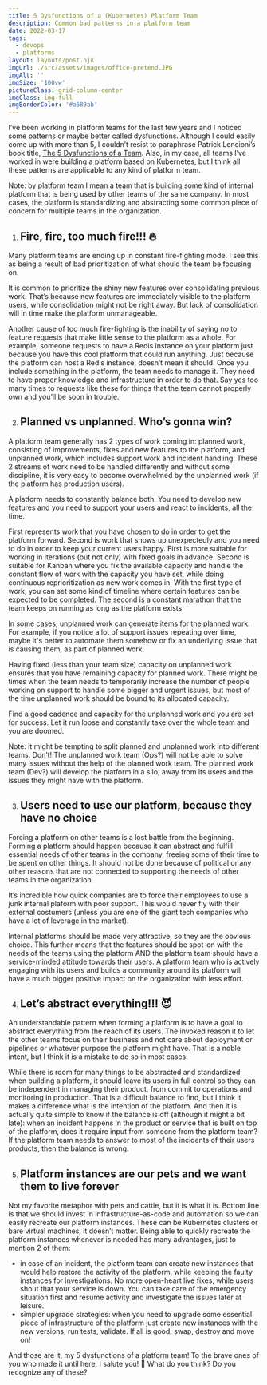 ```yaml
---
title: 5 Dysfunctions of a (Kubernetes) Platform Team
description: Common bad patterns in a platform team
date: 2022-03-17
tags:
  - devops
  - platforms
layout: layouts/post.njk
imgUrl: ./src/assets/images/office-pretend.JPG
imgAlt: ''
imgSize: '100vw'
pictureClass: grid-column-center
imgClass: img-full
imgBorderColor: '#a689ab'
---
```


I’ve been working in platform teams for the last few years and I noticed some patterns or maybe better called dysfunctions. Although I could easily come up with more than 5, I couldn’t resist to paraphrase Patrick Lencioni’s book title, [The 5 Dysfunctions of a Team](https://www.amazon.com/Five-Dysfunctions-Team-Leadership-Lencioni-ebook/dp/B006960LQW/). Also, in my case, all teams I’ve worked in were building a platform based on Kubernetes, but I think all these patterns are applicable to any kind of platform team.

Note: by platform team I mean a team that is building some kind of internal platform that is being used by other teams of the same company. In most cases, the platform is standardizing and abstracting some common piece of concern for multiple teams in the organization.

1. ## Fire, fire, too much fire!!! 🔥

Many platform teams are ending up in constant fire-fighting mode. I see this as being a result of bad prioritization of what should the team be focusing on.

It is common to prioritize the shiny new features over consolidating previous work. That’s because new features are immediately visible to the platform users, while consolidation might not be right away. But lack of consolidation will in time make the platform unmanageable.

Another cause of too much fire-fighting is the inability of saying no to feature requests that make little sense to the platform as a whole. For example, someone requests to have a Redis instance on your platform just because you have this cool platform that could run anything. Just because the platform can host a Redis instance, doesn’t mean it should. Once you include something in the platform, the team needs to manage it. They need to have proper knowledge and infrastructure in order to do that. Say yes too many times to requests like these for things that the team cannot properly own and you’ll be soon in trouble.

2. ## Planned vs unplanned. Who’s gonna win?

A platform team generally has 2 types of work coming in: planned work, consisting of improvements, fixes and new features to the platform, and unplanned work, which includes support work and incident handling. These 2 streams of work need to be handled differently and without some discipline, it is very easy to become overwhelmed by the unplanned work (if the platform has production users).

A platform needs to constantly balance both. You need to develop new features and you need to support your users and react to incidents, all the time.

First represents work that you have chosen to do in order to get the platform forward. Second is work that shows up unexpectedly and you need to do in order to keep your current users happy. First is more suitable for working in iterations (but not only) with fixed goals in advance. Second is suitable for Kanban where you fix the available capacity and handle the constant flow of work with the capacity you have set, while doing continuous reprioritization as new work comes in. With the first type of work, you can set some kind of timeline where certain features can be expected to be completed. The second is a constant marathon that the team keeps on running as long as the platform exists. 

In some cases, unplanned work can generate items for the planned work. For example, if you notice a lot of support issues repeating over time, maybe it's better to automate them somehow or fix an underlying issue that is causing them, as part of planned work.

Having fixed (less than your team size) capacity on unplanned work ensures that you have remaining capacity for planned work. There might be times when the team needs to temporarily increase the number of people working on support to handle some bigger and urgent issues, but most of the time unplanned work should be bound to its allocated capacity.

Find a good cadence and capacity for the unplanned work and you are set for success. Let it run loose and constantly take over the whole team and you are doomed.

Note: it might be tempting to split planned and unplanned work into different teams. Don’t! The unplanned work team (Ops?) will not be able to solve many issues without the help of the planned work team. The planned work team (Dev?) will develop the platform in a silo, away from its users and the issues they might have with the platform.

3. ## Users need to use our platform, because they have no choice

Forcing a platform on other teams is a lost battle from the beginning. Forming a platform should happen because it can abstract and fulfill essential needs of other teams in the company, freeing some of their time to be spent on other things. It should not be done because of political or any other reasons that are not connected to supporting the needs of other teams in the organization.

It’s incredible how quick companies are to force their employees to use a junk internal plaform with poor support. This would never fly with their external costumers (unless you are one of the giant tech companies who have a lot of leverage in the market).

Internal platforms should be made very attractive, so they are the obvious choice. This further means that the features should be spot-on with the needs of the teams using the platform AND the platform team should have a service-minded attitude towards their users. A platform team who is actively engaging with its users and builds a community around its platform will have a much bigger positive impact on the organization with less effort.

4. ## Let’s abstract everything!!! 😈

An understandable pattern when forming a platform is to have a goal to abstract everything from the reach of its users. The invoked reason it to let the other teams focus on their business and not care about deployment or pipelines or whatever purpose the platform might have. That is a noble intent, but I think it is a mistake to do so in most cases.

While there is room for many things to be abstracted and standardized when building a platform, it should leave its users in full control so they can be independent in managing their product, from commit to operations and monitoring in production. That is a difficult balance to find, but I think it makes a difference what is the intention of the platform. And then it is actually quite simple to know if the balance is off (although it might a bit late): when an incident happens in the product or service that is built on top of the platform, does it require input from someone from the platform team? If the platform team needs to answer to most of the incidents of their users products, then the balance is wrong.

5. ## Platform instances are our pets and we want them to live forever

Not my favorite metaphor with pets and cattle, but it is what it is. Bottom line is that we should invest in infrastructure-as-code and automation so we can easily recreate our platform instances. These can be Kubernetes clusters or bare virtual machines, it doesn’t matter. Being able to quickly recreate the platform instances whenever is needed has many advantages, just to mention 2 of them:

- in case of an incident, the platform team can create new instances that would help restore the activity of the platform, while keeping the faulty instances for investigations. No more open-heart live fixes, while users shout that your service is down. You can take care of the emergency situation first and resume activity and investigate the issues later at leisure.
- simpler upgrade strategies: when you need to upgrade some essential piece of infrastructure of the platform just create new instances with the new versions, run tests, validate. If all is good, swap, destroy and move on!


And those are it, my 5 dysfunctions of a platform team! To the brave ones of you who made it until here, I salute you! 👋 What do you think? Do you recognize any of these?

